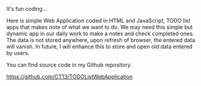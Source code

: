 It's fun coding... 

Here is simple Web Application coded in HTML and JavaScript, TODO list apps that makes note of what we want to do. We may need this simple but dynamic app in our daily work to make a notes and check completed ones. The data is not stored anywhere, upon refresh of browser, the entered data will vanish. In future, I will enhance this to store and open old data entered by users.

You can find source code in my Github repository.

https://github.com/CT13/TODOListWebApplication
